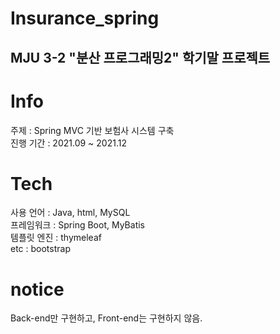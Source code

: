 # Insurance_spring
## MJU 3-2 "분산 프로그래밍2" 학기말 프로젝트
# Info
주제 : Spring MVC 기반 보험사 시스템 구축
<br/>
진행 기간 : 2021.09 ~ 2021.12
# Tech
사용 언어 : Java, html, MySQL
<br/>
프레임워크 : Spring Boot, MyBatis
<br/>
템플릿 엔진 : thymeleaf
<br/>
etc : bootstrap
# notice
Back-end만 구현하고, Front-end는 구현하지 않음.
